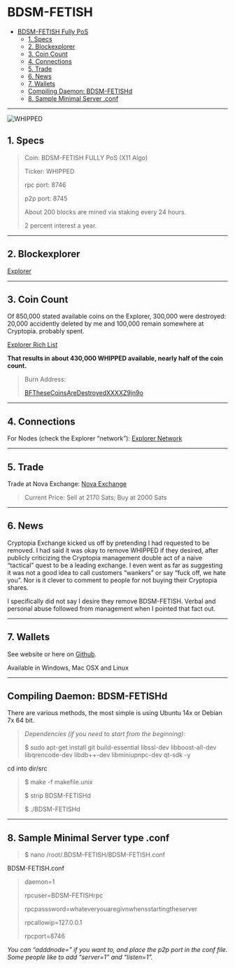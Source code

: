 

<link rel="stylesheet" href="https://stackedit.io/res-min/themes/base.css" />

</head>
<body><div class="container"><h1 id="bdsm-fetish">BDSM-FETISH </h1>

<p><div class="toc">
<ul>
<li><a href="#bdsm-fetish">BDSM-FETISH Fully PoS </a><ul>
<li><a href="#1-specs">1. Specs</a></li>
<li><a href="#2-blockexplorer">2. Blockexplorer</a></li>
<li><a href="#3-coin-count">3. Coin Count</a></li>
<li><a href="#4-connections">4. Connections</a></li>
<li><a href="#5-trade">5. Trade</a></li>
<li><a href="#6-news">6. News</a></li>
<li><a href="#7-wallets">7. Wallets</a></li>
<li><a href="#8-compiling-daemon-bdsm-fetishd">Compiling Daemon: BDSM-FETISHd</a></li>
<li><a href="#9-sample-minimal-server-conf">8. Sample Minimal Server .conf</a></li>
</ul>
</li>
</ul>
</div>
</p>

<hr>

<p><img src="https://cdn.pbrd.co/images/MxL0DyaUg.png" alt="WHIPPED" title=""></p>

<h2 id="1-specs">1. Specs</h2>

<blockquote>
  <p>Coin: BDSM-FETISH FULLY PoS (X11 Algo)</p>
  
  <p>Ticker: WHIPPED</p>
  
  <p>rpc port: 8746</p>
  
  <p>p2p port: 8745</p>
  
  <p>About 200 blocks are mined via staking every 24 hours.</p>
  
  <p>2 percent interest a year.</p>
</blockquote>

<hr>

<h2 id="2-blockexplorer">2. Blockexplorer</h2>

<p><a href="http://explorer.bdsm-fetish.net:3001">Explorer</a></p>

<hr>

<h2 id="3-coin-count">3. Coin Count</h2>

<p>Of 850,000 stated available coins on the Explorer, 300,000 were destroyed: 20,000 accidently deleted by me and 100,000 remain somewhere at Cryptopia. probably spent.</p>

<p><a href="http://explorer.bdsm-fetish.net:3001/richlist">Explorer Rich List</a></p>

<p><strong>That results in about 430,000 WHIPPED available, nearly half of the coin count.</strong></p>

<blockquote>
  <p>Burn Address:</p>
  
  <p><a href="http://explorer.bdsm-fetish.net:3001/address/BFTheseCoinsAreDestroyedXXXXZ9jn9o">BFTheseCoinsAreDestroyedXXXXZ9jn9o</a></p>
</blockquote>

<hr>

<h2 id="4-connections">4. Connections</h2>

<p>For Nodes (check the Explorer “network”): <a href="http://explorer.bdsm-fetish.net:3001/network">Explorer Network</a></p>

<hr>

<h2 id="5-trade">5. Trade</h2>

<p>Trade at Nova Exchange: <a href="https://novaexchange.com/market/BTC_WHIPD/">Nova Exchange</a></p>

<blockquote>
  <p>Current Price: Sell at 2170 Sats; Buy at 2000 Sats</p>
</blockquote>

<hr>

<h2 id="6-news">6. News</h2>

<p>Cryptopia Exchange kicked us off by pretending I had requested to be removed. I had said it was okay to remove WHIPPED if they desired, after publicly criticizing the Cryptopia management double act of a naive “tactical” quest to be a leading exchange. I even went as far as suggesting it was not a good idea to call customers “wankers” or say “fuck off, we hate you”. Nor is it clever to comment to people for not buying their Cryptopia shares.</p>

<p>I specifically did not say I desire they remove BDSM-FETISH. Verbal and personal abuse followed from management when I pointed that fact out.</p>

<hr>

<h2 id="7-wallets">7. Wallets</h2>

<p>See website or here on <a href="https://github.com/bdsmc/Windows-Mac-OSX-Wallets">Github</a>.</p>

<p>Available in Windows, Mac OSX and Linux</p>

<hr>

<h2 id="8-compiling-daemon-bdsm-fetishd">Compiling Daemon: BDSM-FETISHd</h2>

<p>There are various methods, the most simple is using Ubuntu 14x or Debian 7x 64 bit.</p>

<blockquote>
  <p><em>Dependencies (if you need to start from the beginning):</em></p>
  
  <p>$ sudo apt-get install git build-essential libssl-dev libboost-all-dev libqrencode-dev libdb++-dev libminiupnpc-dev qt-sdk -y</p>
</blockquote>

<p>cd into dir/src</p>

<blockquote>
  <p>$  make -f makefile.unix</p>
  
  <p>$  strip BDSM-FETISHd</p>
  
  <p>$  ./BDSM-FETISHd</p>
</blockquote>

<hr>



<h2 id="9-sample-minimal-server-conf">8. Sample Minimal Server type .conf</h2>

<blockquote>
  <p>$  nano /root/.BDSM-FETISH/BDSM-FETISH.conf</p>
</blockquote>

<p>BDSM-FETISH.conf</p>

<blockquote>
  <p>daemon=1</p>
  
  <p>rpcuser=BDSM-FETISHrpc</p>
  
  <p>rpcpasssword=whateveryouaregivnwhensstartingtheserver</p>
  
  <p>rpcallowip=127.0.0.1</p>
  
  <p>rpcport=8746</p>
</blockquote>

<p><em>You can “adddnode=” if you want to, and place the p2p port in the conf file. Some people like to add “server=1” and “listen=1”.</em></p></div></body>
</html>
